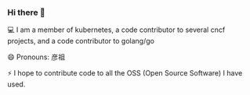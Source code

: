<!--
**Abirdcfly/Abirdcfly** is a ✨ _special_ ✨ repository because its `README.md` (this file) appears on your GitHub profile.

Here are some ideas to get you started:

- 🔭 I’m currently working on ...
- 🌱 I’m currently learning ...
- 👯 I’m looking to collaborate on ...
- 🤔 I’m looking for help with ...
- 💬 Ask me about ...
- 📫 How to reach me: ...
- 😄 Pronouns: ...
- ⚡ Fun fact: ...
-->
### Hi there 👋

💻 I am a member of kubernetes, a code contributor to several cncf projects, and a code contributor to golang/go

😄 Pronouns: 彦祖

⚡ I hope to contribute code to all the OSS (Open Source Software) I have used.
